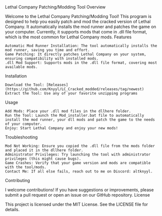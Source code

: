 Lethal Company Patching/Modding Tool
Overview

Welcome to the Lethal Company Patching/Modding Tool! This program is designed to help you easily patch and mod the cracked version of Lethal Company. It automatically installs the mod runner and patches the game on your computer. Currently, it supports mods that come in .dll file format, which is the most common for Lethal Company mods.
Features

    Automatic Mod Runner Installation: The tool automatically installs the mod runner, saving you time and effort.
    Game Patching: It directly patches Lethal Company on your system, ensuring compatibility with installed mods.
    .dll Mod Support: Supports mods in the .dll file format, covering most available mods.

Installation

    Download the Tool: [Releases](https://github.com/Knyyl/LC_Cracked_modded/releases/tag/newest)
    Extract the Tool: Use any of your favorite unzipping programs

Usage

    Add Mods: Place your .dll mod files in the dllhere folder.
    Run the Tool: Launch the Mod_installer.bat file to automatically install the mod runner, your dll mods and patch the game to the needs of your computer.
    Enjoy: Start Lethal Company and enjoy your new mods!

Troubleshooting

    Mod Not Working: Ensure you copied the .dll file from the mods folder and placed it in the dllhere folder.
    Administrator Privileges: Try launching the tool with administrator privileges (this might cause bugs).
    Game Crashes: Verify that your game version and mods are compatible with the tool/mods.
    Contact Me: If all else fails, reach out to me on Discord: altknyyl.

Contributing

I welcome contributions! If you have suggestions or improvements, please submit a pull request or open an issue on our GitHub repository.
License

This project is licensed under the MIT License. See the LICENSE file for details.
